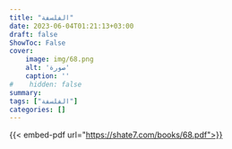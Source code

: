 ```yaml
---
title: "الفلسفة"
date: 2023-06-04T01:21:13+03:00
draft: false
ShowToc: False
cover:
    image: img/68.png
    alt: 'صورة'
    caption: ''
#    hidden: false
summary: 
tags: ["الفلسفة"]
categories: []
---
```

{{< embed-pdf url="https://shate7.com/books/68.pdf">}} 


